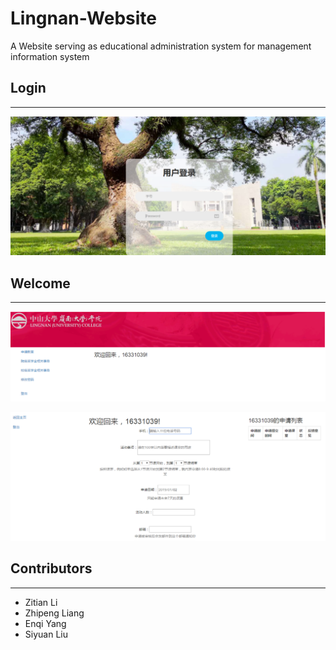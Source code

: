 # Lingnan-Website
A Website serving as educational administration system for management information system

## Login
------------------------------------------------
![Login](https://raw.githubusercontent.com/liangzp/Lingnan-Website/master/login.png)

## Welcome
----------------------------------------------
![Login](https://raw.githubusercontent.com/liangzp/Lingnan-Website/master/welcome.png)

![Login](https://raw.githubusercontent.com/liangzp/Lingnan-Website/master/welcome2.png)

## Contributors
---------------------------------------------
+ Zitian Li
+ Zhipeng Liang
+ Enqi Yang
+ Siyuan Liu
